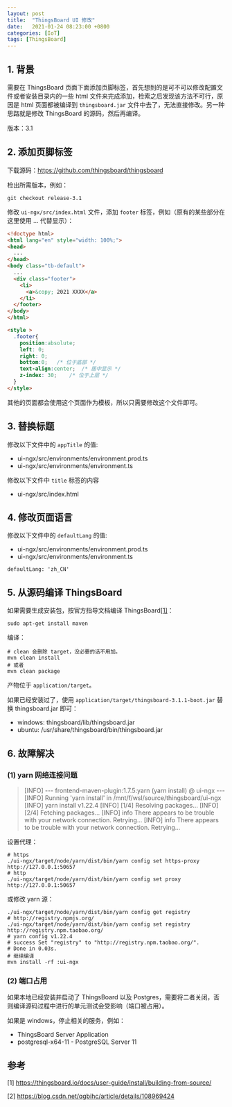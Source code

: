 ```yaml
---
layout: post
title:  "ThingsBoard UI 修改"
date:   2021-01-24 08:23:00 +0800
categories: [IoT]
tags: [ThingsBoard]
---
```


## 1. 背景

需要在 ThingsBoard 页面下面添加页脚标签，首先想到的是可不可以修改配置文件或者安装目录内的一些 html 文件来完成添加，检索之后发现该方法不可行，原因是 html 页面都被编译到 `thingsboard.jar` 文件中去了，无法直接修改。另一种思路就是修改 ThingsBoard 的源码，然后再编译。

版本：3.1

## 2. 添加页脚标签

下载源码：https://github.com/thingsboard/thingsboard

检出所需版本，例如：

```shell
git checkout release-3.1
```

修改 `ui-ngx/src/index.html` 文件，添加 `footer` 标签，例如（原有的某些部分在这里使用 ... 代替显示）：

```html
<!doctype html>
<html lang="en" style="width: 100%;">
<head>
  ...
</head>
<body class="tb-default">
  ...
  <div class="footer">
    <li>
      <a>&copy; 2021 XXXX</a>
    </li>
  </footer>
</body>
</html>

<style >  
  .footer{
    position:absolute;
    left: 0;
    right: 0;
    bottom:0;   /* 位于底部 */
    text-align:center;  /* 居中显示 */
    z-index: 30;    /* 位于上层 */
  }
</style>
```

其他的页面都会使用这个页面作为模板，所以只需要修改这个文件即可。

## 3. 替换标题

修改以下文件中的 `appTitle` 的值:

- ui-ngx/src/environments/environment.prod.ts
- ui-ngx/src/environments/environment.ts

修改以下文件中 `title` 标签的内容

- ui-ngx/src/index.html

## 4. 修改页面语言

修改以下文件中的 `defaultLang` 的值:

- ui-ngx/src/environments/environment.prod.ts
- ui-ngx/src/environments/environment.ts

```
defaultLang: 'zh_CN'
```

## 5. 从源码编译 ThingsBoard

如果需要生成安装包，按官方指导文档编译 ThingsBoard[[1]](https://thingsboard.io/docs/user-guide/install/building-from-source/)：

```shell
sudo apt-get install maven
```

编译：

```shell
# clean 会删除 target，没必要的话不用加。
mvn clean install
# 或者
mvn clean package
```

产物位于 `application/target`。

如果已经安装过了，使用 `application/target/thingsboard-3.1.1-boot.jar` 替换 thingsboard.jar 即可：

- windows: thingsboard/lib/thingsboard.jar
- ubuntu: /usr/share/thingsboard/bin/thingsboard.jar

## 6. 故障解决

### (1) yarn 网络连接问题

> [INFO] --- frontend-maven-plugin:1.7.5:yarn (yarn install) @ ui-ngx ---
> [INFO] Running 'yarn install' in /mnt/f/wsl/source/thingsboard/ui-ngx
> [INFO] yarn install v1.22.4
> [INFO] [1/4] Resolving packages...
> [INFO] [2/4] Fetching packages...
> [INFO] info There appears to be trouble with your network connection. Retrying...
> [INFO] info There appears to be trouble with your network connection. Retrying...

设置代理：

```shell
# https
./ui-ngx/target/node/yarn/dist/bin/yarn config set https-proxy http://127.0.0.1:50657
# http
./ui-ngx/target/node/yarn/dist/bin/yarn config set proxy http://127.0.0.1:50657
```

或修改 yarn 源：

```shell
./ui-ngx/target/node/yarn/dist/bin/yarn config get registry
# http://registry.npmjs.org/
./ui-ngx/target/node/yarn/dist/bin/yarn config set registry http://registry.npm.taobao.org/
# yarn config v1.22.4
# success Set "registry" to "http://registry.npm.taobao.org/".
# Done in 0.03s.
# 继续编译
mvn install -rf :ui-ngx
```

### (2) 端口占用

如果本地已经安装并启动了 ThingsBoard 以及 Postgres，需要将二者关闭，否则编译源码过程中进行的单元测试会受影响（端口被占用）。

如果是 windows，停止相关的服务，例如：

- ThingsBoard Server Application
- postgresql-x64-11 - PostgreSQL Server 11

## 参考

[1] https://thingsboard.io/docs/user-guide/install/building-from-source/

[2] https://blog.csdn.net/qgbihc/article/details/108969424


